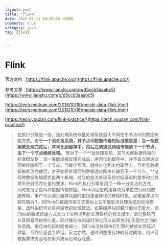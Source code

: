 ```yaml
---
layout: post
title: "flink"
date: 2022-07-11 10:25:06 +0800
comments: true
category: java
tag: [java]


---
```


# Flink

官方文档 : [https://flink.apache.org/](https://flink.apache.org/)

参考文章 : [https://www.jianshu.com/p/d5ccb3aaabc5](https://www.jianshu.com/p/d5ccb3aaabc5)

[https://tech.meituan.com/2018/10/18/meishi-data-flink.html](https://tech.meituan.com/2018/10/18/meishi-data-flink.html)

[https://tech.youzan.com/flink-practice/](https://tech.youzan.com/flink-practice/)



>   在执行引擎这一层，流处理系统与批处理系统最大不同在于节点间的数据传输方式。**对于一个流处理系统，其节点间数据传输的标准模型是：当一条数据被处理完成后，序列化到缓存中，然后立刻通过网络传输到下一个节点，由下一个节点继续处理。** 而对于一个**批处理系统，其节点间数据传输的标准模型是：当一条数据被处理完成后，序列化到缓存中，并不会立刻通过网络传输到下一个节点，当缓存写满，就持久化到本地硬盘上，当所有数据都被处理完成后，才开始将处理后的数据通过网络传输到下一个节点。**这两种数据传输模式是两个极端，对应的是流处理系统对低延迟的要求和批处理系统对高吞吐量的要求。Flink的执行引擎采用了一种十分灵活的方式，同时支持了这两种数据传输模型。Flink以固定的缓存块为单位进行网络数据传输，用户可以通过缓存块超时值指定缓存块的传输时机。如果缓存块的超时值为0，则Flink的数据传输方式类似上文所提到流处理系统的标准模型，此时系统可以获得最低的处理延迟。如果缓存块的超时值为无限大，则Flink的数据传输方式类似上文所提到批处理系统的标准模型，此时系统可以获得最高的吞吐量。同时缓存块的超时值也可以设置为0到无限大之间的任意值。缓存块的超时阈值越小，则Flink流处理执行引擎的数据处理延迟越低，但吞吐量也会降低，反之亦然。通过调整缓存块的超时阈值，用户可根据需求灵活地权衡系统延迟和吞吐量。





